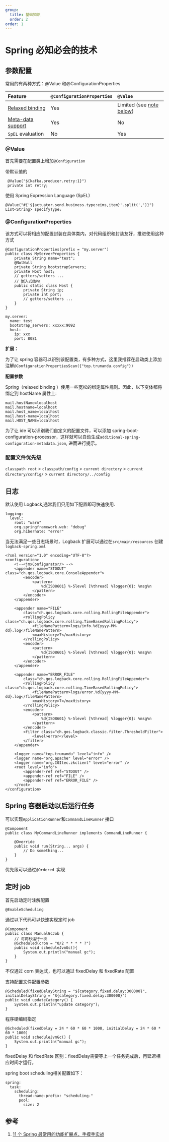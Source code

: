 ```yaml
---
group:
  title: 基础知识
  order: 2
order: 1
---
```


# Spring 必知必会的技术

## 参数配置

常用的有两种方式：@Value 和@ConfigurationProperties

| Feature                                                                                                                                                              | `@ConfigurationProperties` | `@Value`                                                                                                                                                                               |
| :------------------------------------------------------------------------------------------------------------------------------------------------------------------- | :------------------------- | :------------------------------------------------------------------------------------------------------------------------------------------------------------------------------------- |
| [Relaxed binding](https://docs.spring.io/spring-boot/docs/3.0.0-M5/reference/htmlsingle/#features.external-config.typesafe-configuration-properties.relaxed-binding) | Yes                        | Limited (see [note below](https://docs.spring.io/spring-boot/docs/3.0.0-M5/reference/htmlsingle/#features.external-config.typesafe-configuration-properties.vs-value-annotation.note)) |
| [Meta-data support](https://docs.spring.io/spring-boot/docs/3.0.0-M5/reference/htmlsingle/#appendix.configuration-metadata)                                          | Yes                        | No                                                                                                                                                                                     |
| `SpEL` evaluation                                                                                                                                                    | No                         | Yes                                                                                                                                                                                    |

### @Value

首先需要在配置类上增加`@Configuration`

带默认值的

```
 @Value("${kafka.producer.retry:1}")
 private int retry;
```

使用 Spring Expression Language (SpEL)

```
@Value("#{'${actuator.send.business.type:eims,item}'.split(',')}")
List<String> specifyType;
```

### @ConfigurationProperties

该方式可以将相应的配置封装在具体类内，对代码组织和封装友好，推进使用这种方式

```
@ConfigurationProperties(prefix = "my.server")
public class MyServerProperties {
    private String name="test";
    @NotNull
    private String bootstrapServers;
    private Host host;
    // getters/setters ...
    // 嵌入式结构
    public static class Host {
        private String ip;
        private int port;
        // getters/setters ...
    }
}
```

```
my.server:
  name: test
  bootstrap_servers: xxxxx:9092
  host:
    ip: xxx
    port: 8081
```

**扩展：**

为了让 spring 容器可以识别该配置类，有多种方式，这里我推荐在启动类上添加注解`@ConfigurationPropertiesScan({"top.trumandu.config"})`

**配置参数**

Spring（relaxed binding ）使用一些宽松的绑定属性规则。因此，以下变体都将绑定到 hostName 属性上:

```
mail.hostName=localhost
mail.hostname=localhost
mail.host_name=localhost
mail.host-name=localhost
mail.HOST_NAME=localhost
```

为了让 ide 可以识别我们自定义的配置文件，可以添加 spring-boot-configuration-processor，这样就可以自动生成`additional-spring-configuration-metadata.json`, 进而进行提示。

### 配置文件优先级

`classpath root` > `classpath/config` > `current directory` > `current directory/config/` > `current directory/../config`

## 日志

默认使用 Logback,通常我们只用如下配置即可快速使用.

```
logging:
  level:
    root: "warn"
    org.springframework.web: "debug"
    org.hibernate: "error"
```

当无法满足一些日志场景时，Logback 扩展可以通过在`src/main/resources` 创建`logback-spring.xml`

```
<?xml version="1.0" encoding="UTF-8"?>
<configuration>
	<!--<jmxConfigurator/> -->
	<appender name="STDOUT" class="ch.qos.logback.core.ConsoleAppender">
		<encoder>
			<pattern>
				%d{ISO8601} %-5level [%thread] %logger{0}: %msg%n
			</pattern>
		</encoder>
	</appender>

	<appender name="FILE"
		class="ch.qos.logback.core.rolling.RollingFileAppender">
		<rollingPolicy class="ch.qos.logback.core.rolling.TimeBasedRollingPolicy">
			<fileNamePattern>logs/info.%d{yyyy-MM-dd}.log</fileNamePattern>
			<maxHistory>7</maxHistory>
		</rollingPolicy>
		<encoder>
			<pattern>
				%d{ISO8601} %-5level [%thread] %logger{0}: %msg%n
			</pattern>
		</encoder>
	</appender>

	<appender name="ERROR_FILE"
		class="ch.qos.logback.core.rolling.RollingFileAppender">
		<rollingPolicy class="ch.qos.logback.core.rolling.TimeBasedRollingPolicy">
			<fileNamePattern>logs/error.%d{yyyy-MM-dd}.log</fileNamePattern>
			<maxHistory>7</maxHistory>
		</rollingPolicy>
		<encoder>
			<pattern>
				%d{ISO8601} %-5level [%thread] %logger{0}: %msg%n
			</pattern>
		</encoder>
		<filter class="ch.qos.logback.classic.filter.ThresholdFilter">
			<level>error</level>
		</filter>
	</appender>

	<logger name="top.trumandu" level="info" />
	<logger name="org.apache" level="error" />
	<logger name="org.I0Itec.zkclient" level="error" />
	<root level="info">
		<appender-ref ref="STDOUT" />
		<appender-ref ref="FILE" />
		<appender-ref ref="ERROR_FILE" />
	</root>
</configuration>
```

## Spring 容器启动以后运行任务

可以实现`ApplicationRunner`和`CommandLineRunner` 接口

```
@Component
public class MyCommandLineRunner implements CommandLineRunner {

    @Override
    public void run(String... args) {
        // Do something...
    }
}
```

优先级可以通过`@Ordered `实现

## 定时 job

首先启动定时注解配置

```
@EnableScheduling
```

通过以下代码可以快速实现定时 job

```
@Component
public class ManualGcJob {
    // 每两秒运行一次
    @Scheduled(cron = "0/2 * * * * ?")
    public void scheduleJvmGc(){
        System.out.println("manual gc");
    }
}
```

不仅通过 corn 表达式，也可以通过 fixedDelay 和 fixedRate 配置

支持配置文件配置参数

```
@Scheduled(fixedDelayString = "${category.fixed.delay:300000}", initialDelayString = "${category.fixed.delay:300000}")
public void updateCategory() {
    System.out.println("update category");
}
```

程序硬编码指定

```
@Scheduled(fixedDelay = 24 * 60 * 60 * 1000, initialDelay = 24 * 60 * 60 * 1000)
public void scheduleJvmGc() {
    System.out.println("manual gc");
}
```

fixedDelay 和 fixedRate 区别：fixedDelay需要等上一个任务完成后，再延迟相应时间才运行。

spring boot scheduling相关配置如下：
```
spring:
  task:
    scheduling:
      thread-name-prefix: "scheduling-"
      pool:
        size: 2
```

## 参考

1. [11 个 Spring 最常用的功能扩展点，手摸手实战](https://mp.weixin.qq.com/s?__biz=MzAxNTM4NzAyNg==&mid=2247501376&idx=1&sn=d6d8d43c46db709f096cebcb5bb1359c&chksm=9b8656bdacf1dfab780011978a2282635e0f01228f4aadf9cfe6f7a86e50addb6a0fd493e55f)

